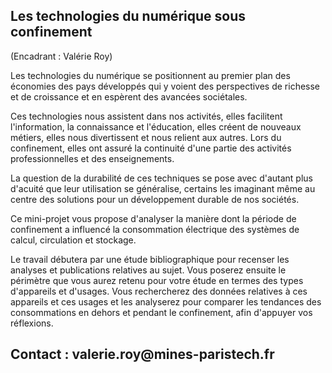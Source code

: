 ## Les technologies du numérique sous confinement

(Encadrant : Valérie Roy)

Les technologies du numérique se positionnent au premier plan des
économies des pays développés qui y voient des perspectives de richesse
et de croissance et en espèrent des avancées sociétales.

Ces technologies nous assistent dans nos activités, elles facilitent
l'information, la connaissance et l\'éducation, elles créent de nouveaux
métiers, elles nous divertissent et nous relient aux autres. Lors du
confinement, elles ont assuré la continuité d'une partie des activités
professionnelles et des enseignements.

La question de la durabilité de ces techniques se pose avec d\'autant
plus d\'acuité que leur utilisation se généralise, certains les
imaginant même au centre des solutions pour un développement durable de
nos sociétés.

Ce mini-projet vous propose d'analyser la manière dont la période de
confinement a influencé la consommation électrique des systèmes de
calcul, circulation et stockage.

Le travail débutera par une étude bibliographique pour recenser les
analyses et publications relatives au sujet. Vous poserez ensuite le
périmètre que vous aurez retenu pour votre étude en termes des types
d'appareils et d'usages. Vous rechercherez des données relatives à ces
appareils et ces usages et les analyserez pour comparer les tendances
des consommations en dehors et pendant le confinement, afin d'appuyer
vos réflexions.

## Contact : valerie.roy\@mines-paristech.fr
